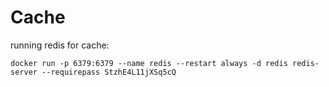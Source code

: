 # Cache

running redis for cache:

```
docker run -p 6379:6379 --name redis --restart always -d redis redis-server --requirepass StzhE4L11jXSq5cQ
```